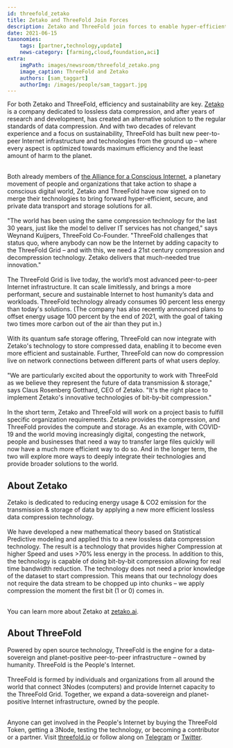 ```yaml
---
id: threefold_zetako
title: Zetako and ThreeFold Join Forces
description: Zetako and ThreeFold join forces to enable hyper-efficient data transport and storage for people and for our planet
date: 2021-06-15
taxonomies:
    tags: [partner,technology,update]
    news-category: [farming,cloud,foundation,aci]
extra:
    imgPath: images/newsroom/threefold_zetako.png
    image_caption: ThreeFold and Zetako
    authors: [sam_taggart]
    authorImg: /images/people/sam_taggart.jpg
---
```


For both Zetako and ThreeFold, efficiency and sustainability are key. [Zetako](https://www.zetako.ai/) is a company dedicated to lossless data compression, and after years of research and development, has created an alternative solution to the regular standards of data compression. And with two decades of relevant experience and a focus on sustainability, ThreeFold has built new peer-to-peer Internet infrastructure and technologies from the ground up – where every aspect is optimized towards maximum efficiency and the least amount of harm to the planet.
<br/>
<br/>

Both already members of [the Alliance for a Conscious Internet](https://threefold.io/aci), a planetary movement of people and organizations that take action to shape a conscious digital world, Zetako and ThreeFold have now signed on to merge their technologies to bring forward hyper-efficient, secure, and private data transport and storage solutions for all.
<br/>
<br/>
"The world has been using the same compression technology for the last 30 years, just like the model to deliver IT services has not changed," says Weynand Kuijpers, ThreeFold Co-Founder. "ThreeFold challenges that status quo, where anybody can now be the Internet by adding capacity to the ThreeFold Grid – and with this, we need a 21st century compression and decompression technology. Zetako delivers that much-needed true innovation."
<br/>
<br/>
The ThreeFold Grid is live today, the world’s most advanced peer-to-peer Internet infrastructure. It can scale limitlessly, and brings a more performant, secure and sustainable Internet to host humanity’s data and workloads. ThreeFold technology already consumes 90 percent less energy than today's solutions. (The company has also recently announced plans to offset energy usage 100 percent by the end of 2021, with the goal of taking two times more carbon out of the air than they put in.)
<br/>
<br/>
With its quantum safe storage offering, ThreeFold can now integrate with Zetako's technology to store compressed data, enabling it to become even more efficient and sustainable. Further, ThreeFold can now do compression live on network connections between different parts of what users deploy.
<br/>
<br/>
"We are particularly excited about the opportunity to work with ThreeFold as we believe they represent the future of data transmission & storage," says Claus Rosenberg Gotthard, CEO of Zetako. "It's the right place to implement Zetako's innovative technologies of bit-by-bit compression."
<br/>
<br/>
In the short term, Zetako and ThreeFold will work on a project basis to fulfill specific organization requirements. Zetako provides the compression, and ThreeFold provides the compute and storage. As an example, with COVID-19 and the world moving increasingly digital, congesting the network, people and businesses that need a way to transfer large files quickly will now have a much more efficient way to do so. And in the longer term, the two will explore more ways to deeply integrate their technologies and provide broader solutions to the world.

## About Zetako

Zetako is dedicated to reducing energy usage & CO2 emission for the transmission & storage of data by applying a new more efficient lossless data compression technology.
<br/>
<br/>
We have developed a new mathematical theory based on Statistical Predictive modeling and applied this to a new lossless data compression technology. The result is a technology that provides higher Compression at higher Speed and uses >70% less energy in the process. In addition to this, the technology is capable of doing bit-by-bit compression allowing for real time bandwidth reduction. The technology does not need a prior knowledge of the dataset to start compression. This means that our technology does not require the data stream to be chopped up into chunks – we apply compression the moment the first bit (1 or 0) comes in.
<br/>
<br/>

You can learn more about Zetako at [zetako.ai](https://www.zetako.ai/).

## About ThreeFold

Powered by open source technology, ThreeFold is the engine for a data-sovereign and planet-positive peer-to-peer infrastructure – owned by humanity. ThreeFold is the People's Internet.
<br/>
<br/>
ThreeFold is formed by individuals and organizations from all around the world that connect 3Nodes (computers) and provide Internet capacity to the ThreeFold Grid. Together, we expand a data-sovereign and planet-positive Internet infrastructure, owned by the people.
<br/>
<br/>

Anyone can get involved in the People's Internet by buying the ThreeFold Token, getting a 3Node, testing the technology, or becoming a contributor or a partner. Visit [threefold.io](https://threefold.io) or follow along on [Telegram](https://t.me/threefoldnews) or [Twitter](https://twitter.com/threefold_io).
